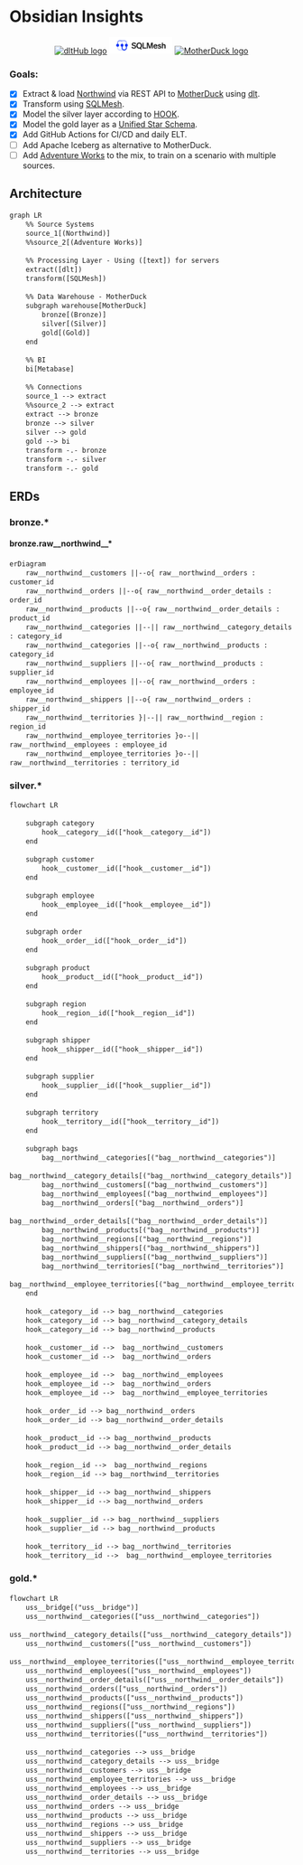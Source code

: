# Obsidian Insights
<p style="text-align: center; margin: 0;">
    <a href="https://www.dlthub.com"> <img src="https://cdn.sanity.io/images/nsq559ov/production/7f85e56e715b847c5519848b7198db73f793448d-82x25.svg?w=2000&auto=format" alt="dltHub logo" height="30px"></a>
    <a href="https://www.sqlmesh.com"><img src="https://github.com/TobikoData/sqlmesh/blob/main/docs/readme/sqlmesh.png?raw=true" alt="SQLMesh logo" height="30px"></a>
    <a href="https://www.motherduck.com"><img src="https://gist.githubusercontent.com/mattiasthalen/7919bc48c6e0d706bbec96f452f8ea69/raw/f76c2dde8ba0870e0ae52b7eb7f700a40cfda047/motherduck.svg" alt="MotherDuck logo" height="30px"></a>
</p>

### Goals:
- [x] Extract & load [Northwind](https://demodata.grapecity.com/#NorthWind) via REST API to [MotherDuck](https://www.motherduck.com) using [dlt](https://www.dlthub.com).
- [x] Transform using [SQLMesh](https://www.sqlmesh.com).
- [x] Model the silver layer according to [HOOK](https://hookcookbook.substack.com/).
- [x] Model the gold layer as a [Unified Star Schema](https://www.amazon.com/Unified-Star-Schema-Resilient-Warehouse/dp/163462887X).
- [x] Add GitHub Actions for CI/CD and daily ELT.
- [ ] Add Apache Iceberg as alternative to MotherDuck.
- [ ] Add [Adventure Works](https://demodata.grapecity.com/#AdventureWorks) to the mix, to train on a scenario with multiple sources.

## Architecture
```mermaid
graph LR
    %% Source Systems
    source_1[(Northwind)]
    %%source_2[(Adventure Works)]
    
    %% Processing Layer - Using ([text]) for servers
    extract([dlt])
    transform([SQLMesh])
    
    %% Data Warehouse - MotherDuck
    subgraph warehouse[MotherDuck]
        bronze[(Bronze)]
        silver[(Silver)]
        gold[(Gold)]
    end
    
    %% BI
    bi[Metabase]
    
    %% Connections
    source_1 --> extract
    %%source_2 --> extract
    extract --> bronze
    bronze --> silver
    silver --> gold
    gold --> bi
    transform -.- bronze
    transform -.- silver
    transform -.- gold
```

## ERDs
### bronze.*
#### bronze.raw__northwind__*
```mermaid
erDiagram
    raw__northwind__customers ||--o{ raw__northwind__orders : customer_id
    raw__northwind__orders ||--o{ raw__northwind__order_details : order_id
    raw__northwind__products ||--o{ raw__northwind__order_details : product_id
    raw__northwind__categories ||--|| raw__northwind__category_details : category_id
    raw__northwind__categories ||--o{ raw__northwind__products : category_id
    raw__northwind__suppliers ||--o{ raw__northwind__products : supplier_id
    raw__northwind__employees ||--o{ raw__northwind__orders : employee_id
    raw__northwind__shippers ||--o{ raw__northwind__orders : shipper_id
    raw__northwind__territories }|--|| raw__northwind__region : region_id
    raw__northwind__employee_territories }o--|| raw__northwind__employees : employee_id
    raw__northwind__employee_territories }o--|| raw__northwind__territories : territory_id
```

### silver.*
```mermaid
flowchart LR

    subgraph category
        hook__category__id(["hook__category__id"])
    end
    
    subgraph customer
        hook__customer__id(["hook__customer__id"])
    end
    
    subgraph employee
        hook__employee__id(["hook__employee__id"])
    end

    subgraph order
        hook__order__id(["hook__order__id"])
    end
    
    subgraph product
        hook__product__id(["hook__product__id"])
    end
    
    subgraph region
        hook__region__id(["hook__region__id"])
    end

    subgraph shipper
        hook__shipper__id(["hook__shipper__id"])
    end
    
    subgraph supplier
        hook__supplier__id(["hook__supplier__id"])
    end
    
    subgraph territory
        hook__territory__id(["hook__territory__id"])
    end

    subgraph bags
        bag__northwind__categories[("bag__northwind__categories")]
        bag__northwind__category_details[("bag__northwind__category_details")]
        bag__northwind__customers[("bag__northwind__customers")]
        bag__northwind__employees[("bag__northwind__employees")]
        bag__northwind__orders[("bag__northwind__orders")]
        bag__northwind__order_details[("bag__northwind__order_details")]
        bag__northwind__products[("bag__northwind__products")]
        bag__northwind__regions[("bag__northwind__regions")]
        bag__northwind__shippers[("bag__northwind__shippers")]
        bag__northwind__suppliers[("bag__northwind__suppliers")]
        bag__northwind__territories[("bag__northwind__territories")]
        bag__northwind__employee_territories[("bag__northwind__employee_territories")]
    end

    hook__category__id --> bag__northwind__categories
    hook__category__id --> bag__northwind__category_details
    hook__category__id --> bag__northwind__products

    hook__customer__id -->  bag__northwind__customers
    hook__customer__id -->  bag__northwind__orders

    hook__employee__id -->  bag__northwind__employees
    hook__employee__id -->  bag__northwind__orders
    hook__employee__id -->  bag__northwind__employee_territories

    hook__order__id --> bag__northwind__orders
    hook__order__id --> bag__northwind__order_details

    hook__product__id --> bag__northwind__products
    hook__product__id --> bag__northwind__order_details

    hook__region__id -->  bag__northwind__regions
    hook__region__id --> bag__northwind__territories

    hook__shipper__id --> bag__northwind__shippers
    hook__shipper__id --> bag__northwind__orders

    hook__supplier__id --> bag__northwind__suppliers
    hook__supplier__id --> bag__northwind__products

    hook__territory__id --> bag__northwind__territories
    hook__territory__id -->  bag__northwind__employee_territories
```

### gold.*
```mermaid
flowchart LR
    uss__bridge[("uss__bridge")]
    uss__northwind__categories(["uss__northwind__categories"])
    uss__northwind__category_details(["uss__northwind__category_details"])
    uss__northwind__customers(["uss__northwind__customers"])
    uss__northwind__employee_territories(["uss__northwind__employee_territories"])
    uss__northwind__employees(["uss__northwind__employees"])
    uss__northwind__order_details(["uss__northwind__order_details"])
    uss__northwind__orders(["uss__northwind__orders"])
    uss__northwind__products(["uss__northwind__products"])
    uss__northwind__regions(["uss__northwind__regions"])
    uss__northwind__shippers(["uss__northwind__shippers"])
    uss__northwind__suppliers(["uss__northwind__suppliers"])
    uss__northwind__territories(["uss__northwind__territories"])

    uss__northwind__categories --> uss__bridge
    uss__northwind__category_details --> uss__bridge
    uss__northwind__customers --> uss__bridge
    uss__northwind__employee_territories --> uss__bridge
    uss__northwind__employees --> uss__bridge
    uss__northwind__order_details --> uss__bridge
    uss__northwind__orders --> uss__bridge
    uss__northwind__products --> uss__bridge
    uss__northwind__regions --> uss__bridge
    uss__northwind__shippers --> uss__bridge
    uss__northwind__suppliers --> uss__bridge
    uss__northwind__territories --> uss__bridge
```
